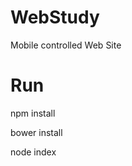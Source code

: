 WebStudy
=======================================

Mobile controlled Web Site



Run
=======================================
npm install

bower install

node index